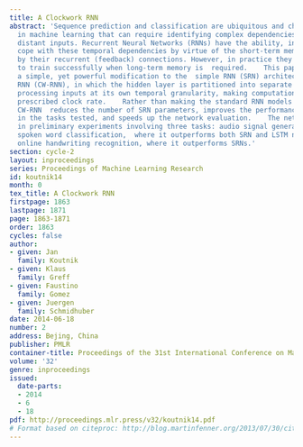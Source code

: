 ```yaml
---
title: A Clockwork RNN
abstract: 'Sequence prediction and classification are ubiquitous and challenging problems
  in machine learning that can require identifying complex dependencies between temporally
  distant inputs. Recurrent Neural Networks (RNNs) have the ability, in theory, to
  cope with these temporal dependencies by virtue of the short-term memory implemented
  by their recurrent (feedback) connections. However, in practice they are difficult
  to train successfully when long-term memory is  required.    This paper introduces
  a simple, yet powerful modification to the  simple RNN (SRN) architecture, the Clockwork
  RNN (CW-RNN), in which the hidden layer is partitioned into separate modules, each
  processing inputs at its own temporal granularity, making computations only at its
  prescribed clock rate.    Rather than making the standard RNN models more complex,
  CW-RNN  reduces the number of SRN parameters, improves the performance  significantly
  in the tasks tested, and speeds up the network evaluation.    The network is demonstrated
  in preliminary experiments involving three tasks: audio signal generation, TIMIT
  spoken word classification,  where it outperforms both SRN and LSTM networks, and
  online handwriting recognition, where it outperforms SRNs.'
section: cycle-2
layout: inproceedings
series: Proceedings of Machine Learning Research
id: koutnik14
month: 0
tex_title: A Clockwork RNN
firstpage: 1863
lastpage: 1871
page: 1863-1871
order: 1863
cycles: false
author:
- given: Jan
  family: Koutnik
- given: Klaus
  family: Greff
- given: Faustino
  family: Gomez
- given: Juergen
  family: Schmidhuber
date: 2014-06-18
number: 2
address: Bejing, China
publisher: PMLR
container-title: Proceedings of the 31st International Conference on Machine Learning
volume: '32'
genre: inproceedings
issued:
  date-parts:
  - 2014
  - 6
  - 18
pdf: http://proceedings.mlr.press/v32/koutnik14.pdf
# Format based on citeproc: http://blog.martinfenner.org/2013/07/30/citeproc-yaml-for-bibliographies/
---
```

